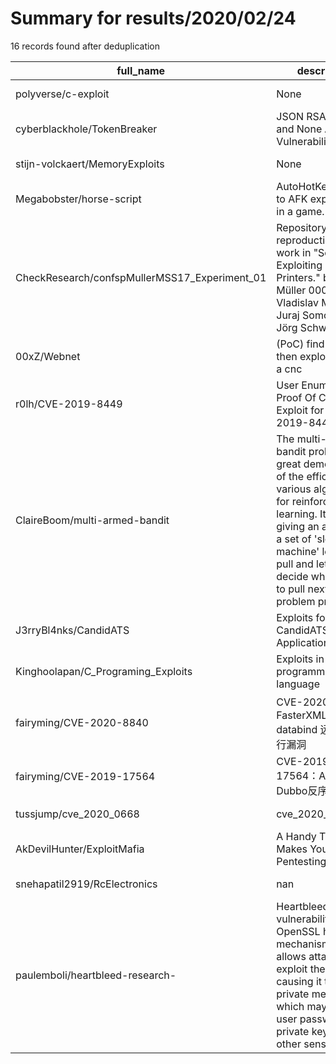 
# Summary for results/2020/02/24
    
16 records found after deduplication

| full_name | description | html_url | matched_list | matched_count | pushed_at | size | stargazers_count | language | forks_count |
|-----------------------------------------------|------------------------------------------------------------------------------------------------------------------------------------------------------------------------------------------------------------------------------------------------------------------|------------------------------------------------------------------|-----------------------|-----------------|---------------------------|--------|--------------------|------------------|---------------|
| polyverse/c-exploit | None | https://github.com/polyverse/c-exploit | ['exploit'] | 1 | 2020-02-24 22:12:35+00:00 | 18 | 0 | C | 0 |
| cyberblackhole/TokenBreaker | JSON RSA to HMAC and None Algorithm Vulnerability POC | https://github.com/cyberblackhole/TokenBreaker | ['vulnerability poc'] | 1 | 2020-02-24 07:17:09+00:00 | 24 | 29 | Python | 17 |
| stijn-volckaert/MemoryExploits | None | https://github.com/stijn-volckaert/MemoryExploits | ['exploit'] | 1 | 2020-02-24 08:10:34+00:00 | 19 | 1 | Python | 0 |
| Megabobster/horse-script | AutoHotKey script to AFK exploit a bug in a game. | https://github.com/Megabobster/horse-script | ['exploit'] | 1 | 2020-02-24 22:34:54+00:00 | 11 | 1 | AutoHotkey | 0 |
| CheckResearch/confspMullerMSS17_Experiment_01 | Repository for the reproduction of the work in "SoK: Exploiting Network Printers." by "Jens Müller 0007, Vladislav Mladenov, Juraj Somorovsky, Jörg Schwenk" | https://github.com/CheckResearch/confspMullerMSS17_Experiment_01 | ['exploit'] | 1 | 2020-02-24 15:21:14+00:00 | 72 | 0 | | 0 |
| 00xZ/Webnet | (PoC) find routers then exploit them to a cnc | https://github.com/00xZ/Webnet | ['exploit'] | 1 | 2020-02-24 05:04:14+00:00 | 6 | 0 | Python | 0 |
| r0lh/CVE-2019-8449 | User Enumeration Proof Of Concept Exploit for CVE-2019-8449 | https://github.com/r0lh/CVE-2019-8449 | ['cve-2', 'exploit'] | 2 | 2020-02-24 12:43:29+00:00 | 4 | 2 | Go | 0 |
| ClaireBoom/multi-armed-bandit | The multi-armed bandit problem is a great demonstration of the efficacy of various algorithms for reinforced learning. It involves giving an algorithm a set of 'slot machine' levers to pull and letting it decide which lever to pull next. The problem presen | https://github.com/ClaireBoom/multi-armed-bandit | ['exploit'] | 1 | 2020-02-24 02:21:07+00:00 | 619 | 0 | Jupyter Notebook | 0 |
| J3rryBl4nks/CandidATS | Exploits for the CandidATS Web Application | https://github.com/J3rryBl4nks/CandidATS | ['exploit'] | 1 | 2020-02-24 15:10:57+00:00 | 2 | 0 | | 0 |
| Kinghoolapan/C_Programing_Exploits | Exploits in C programming language | https://github.com/Kinghoolapan/C_Programing_Exploits | ['exploit'] | 1 | 2020-02-24 00:34:25+00:00 | 6 | 0 | C | 0 |
| fairyming/CVE-2020-8840 | CVE-2020-8840：FasterXML/jackson-databind 远程代码执行漏洞 | https://github.com/fairyming/CVE-2020-8840 | ['cve-2'] | 1 | 2020-02-24 07:45:37+00:00 | 3238 | 29 | Java | 9 |
| fairyming/CVE-2019-17564 | CVE-2019-17564：Apache Dubbo反序列化漏洞 | https://github.com/fairyming/CVE-2019-17564 | ['cve-2'] | 1 | 2020-02-24 07:54:05+00:00 | 1577 | 7 | | 5 |
| tussjump/cve_2020_0668 | cve_2020_0668 | https://github.com/tussjump/cve_2020_0668 | ['cve-2'] | 1 | 2020-02-24 09:35:02+00:00 | 8244 | 2 | C++ | 1 |
| AkDevilHunter/ExploitMafia | A Handy Tool That Makes Your Pentesting Easy! | https://github.com/AkDevilHunter/ExploitMafia | ['exploit'] | 1 | 2020-02-24 12:30:15+00:00 | 9 | 6 | Python | 2 |
| snehapatil2919/RcElectronics | nan | https://github.com/snehapatil2919/RcElectronics | ['rce'] | 1 | 2020-02-24 13:02:05+00:00 | 0 | 0 | nan | 0 |
| paulemboli/heartbleed-research- | Heartbleed is a vulnerability in the OpenSSL heartbeat mechanism. It allows attackers to exploit the server, causing it to provide private memory which may include user passwords, private keys, and/or other sensitive data. | https://github.com/paulemboli/heartbleed-research- | ['exploit'] | 1 | 2020-02-24 19:04:25+00:00 | 134 | 0 | | 0 |
